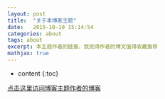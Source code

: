 ```yaml
---
layout: post
title:  "关于本博客主题"
date:   2015-10-10 15:14:54
categories: about
tags: about
excerpt: 本主题作者的链接，我觉得作者的博文值得收藏推荐
mathjax: true
---
```

* content
{:toc}

[点击这里访问博客主题作者的博客](https://gaohaoyang.github.io) 
